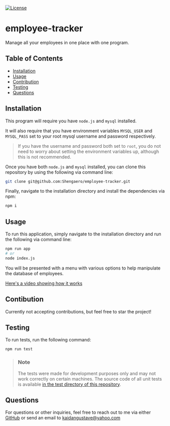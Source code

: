 [![License](https://img.shields.io/badge/License-MIT-yellow.svg)](https://opensource.org/licenses/MIT)
# employee-tracker
Manage all your employees in one place with one program.

## Table of Contents
* [Installation](#installation)
* [Usage](#usage)
* [Contribution](#contribution)
* [Testing](#testing)
* [Questions](#questions)

## Installation
This program will require you have `node.js` and `mysql` installed.

It will also require that you have environment variables `MYSQL_USER` and `MYSQL_PASS` set to your root mysql username and password respectively.

> If you have the username and password both set to `root`, you do not need to worry about setting the environment variables up, although this is not recommended.

Once you have both `node.js` and `mysql` installed, you can clone this repository by using the following via command line:
```bash
git clone git@github.com:Shengaero/employee-tracker.git
```

Finally, navigate to the installation directory and install the dependencies via npm:
```bash
npm i
```

## Usage
To run this application, simply navigate to the installation directory and run the following via command line:
```bash
npm run app
# or
node index.js
```

You will be presented with a menu with various options to help manipulate the database of employees.

[Here's a video showing how it works](https://www.youtube.com/watch?v=e6DSWWRFmjk)

## Contibution
Currently not accepting contributions, but feel free to star the project!

## Testing
To run tests, run the following command:
```bash
npm run test
```

> ### Note
> The tests were made for development purposes only and may not work correctly on certain machines. The source code of all unit tests is available [in the test directory of this repository](https://github.com/Shengaero/employee-tracker/tree/main/test).

## Questions
For questions or other inquiries, feel free to reach out to me via either [GitHub](https://github.com/Shengaero) or send an email to kaidangustave@yahoo.com
